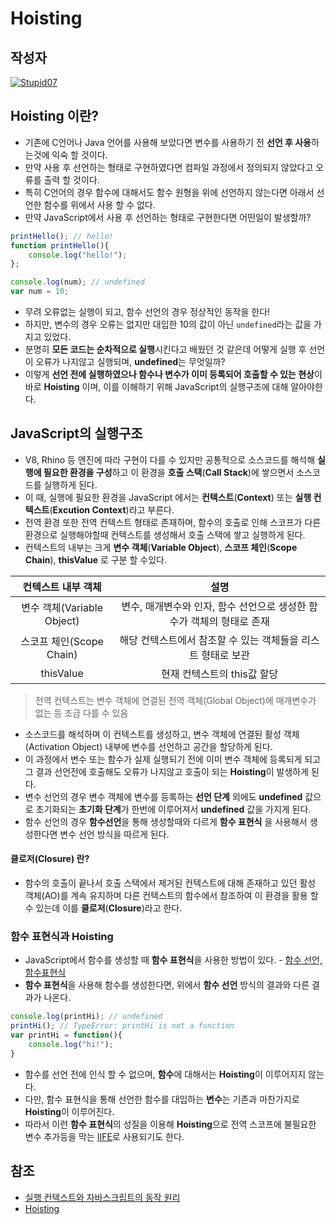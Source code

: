 # **Hoisting**

## 작성자
[![Stupid07](https://avatars1.githubusercontent.com/u/35564566?s=100&v=4)](https://github.com/Stupid07)

## Hoisting 이란?

- 기존에 C언어나 Java 언어를 사용해 보았다면 변수를 사용하기 전 **선언 후 사용**하는것에 익숙 할 것이다.
- 만약 사용 후 선언하는 형태로 구현하였다면 컴파일 과정에서 정의되지 않았다고 오류를 출력 할 것이다.
- 특히 C언어의 경우 함수에 대해서도 함수 원형을 위에 선언하지 않는다면 아래서 선언한 함수를 위에서 사용 할 수 없다.
- 만약 JavaScript에서 사용 후 선언하는 형태로 구현한다면 어떤일이 발생할까?

```javascript
printHello(); // hello!
function printHello(){
	console.log("hello!");
};

console.log(num); // undefined
var num = 10;

```

- 무려 오류없는 실행이 되고, 함수 선언의 경우 정상적인 동작을 한다!
- 하지만, 변수의 경우 오류는 없지만 대입한 10의 값이 아닌 `undefined`라는 값을 가지고 있었다.
- 분명히 **모든 코드는 순차적으로 실행**시킨다고 배웠던 것 같은데 어떻게 실행 후 선언이 오류가 나지않고 실행되며, **undefined**는 무엇일까?
- 이렇게 **선언 전에 실행하였으나 함수나 변수가 이미 등록되어 호출할 수 있는 현상**이 바로 **Hoisting** 이며, 이를 이해하기 위해 JavaScript의 실행구조에 대해 알아야한다.



## JavaScript의 실행구조

- V8, Rhino 등 엔진에 따라 구현이 다를 수 있지만 공통적으로 소스코드를 해석해 **실행에 필요한 환경을 구성**하고 이 환경을 **호출 스택**(**Call Stack**)에 쌓으면서 소스코드를 실행하게 된다.
-  이 때, 실행에 필요한 환경을 JavaScript 에서는 **컨텍스트**(**Context**)  또는 **실행 컨텍스트**(**Excution Context**)라고 부른다.
- 전역 환경 또한 전역 컨텍스트 형태로 존재하며, 함수의 호출로 인해 스코프가 다른 환경으로 실행해야할때 컨텍스트를 생성해서 호출 스택에 쌓고 실행하게 된다.
- 컨텍스트의 내부는 크게 **변수 객체**(**Variable Object**), **스코프 체인**(**Scope Chain**), **thisValue** 로 구분 할 수있다.

|     컨텍스트 내부 객체     |                             설명                             |
| :------------------------: | :----------------------------------------------------------: |
| 변수 객체(Variable Object) | 변수, 매개변수와 인자, 함수 선언으로 생성한 함수가 객체의 형태로 존재 |
|  스코프 체인(Scope Chain)  | 해당 컨텍스트에서 참조할 수 있는 객체들을 리스트 형태로 보관 |
|         thisValue          |                 현재 컨텍스트의 this값 할당                  |

> 전역 컨텍스트는 변수 객체에 연결된 전역 객체(Global Object)에 매개변수가 없는 등 조금 다를 수 있음

- 소스코드를 해석하며 이 컨텍스트를 생성하고, 변수 객체에 연결된 활성 객체(Activation Object) 내부에 변수를 선언하고 공간을 할당하게 된다.
- 이 과정에서 변수 또는 함수가 실제 실행되기 전에 이미 변수 객체에 등록되게 되고 그 결과 선언전에 호출해도 오류가 나지않고 호출이 되는 **Hoisting**이 발생하게 된다.
- 변수 선언의 경우 변수 객체에 변수를 등록하는 **선언 단계** 외에도 **undefined** 값으로 초기화되는 **초기화 단계**가 한번에 이루어져서 **undefined** 값을 가지게 된다.
- 함수 선언의 경우 **함수선언**을 통해 생성할때와 다르게 **함수 표현식** 을 사용해서 생성한다면 변수 선언 방식을 따르게 된다. 



#### 클로저(Closure) 란?

- 함수의 호출이 끝나서 호출 스택에서 제거된 컨텍스트에 대해 존재하고 있던 활성 객체(AO)를 계속 유지하며 다른 컨텍스트의 함수에서 참조하여 이 환경을 활용 할 수 있는데 이를 **클로저**(**Closure**)라고 한다.



### 함수 표현식과 Hoisting

- JavaScript에서 함수를 생성할 때 **함수 표현식**을 사용한 방법이 있다. - [함수 선언, 함수표현식](https://github.com/jobhope/TechnicalNote/blob/master/javascript/CreateFunction.md)
- **함수 표현식**을 사용해 함수를 생성한다면, 위에서 **함수 선언** 방식의 결과와 다른 결과가 나온다. 

```javascript
console.log(printHi); // undefined
printHi(); // TypeError: printHi is not a function
var printHi = function(){
    console.log("hi!");
}
```

- 함수를 선언 전에 인식 할 수 없으며, **함수**에 대해서는 **Hoisting**이  이루어지지 않는다.
- 다만, 함수 표현식을 통해 선언한 함수를 대입하는 **변수**는 기존과 마찬가지로 **Hoisting**이 이루어진다. 
- 따라서 이런 **함수 표현식**의 성질을 이용해 **Hoisting**으로 전역 스코프에 불필요한 변수 추가등을 막는 [IIFE](https://developer.mozilla.org/ko/docs/Glossary/IIFE)로 사용되기도 한다.



## 참조

- [실행 컨텍스트와 자바스크립트의 동작 원리](https://poiemaweb.com/js-execution-context)
- [Hoisting](https://developer.mozilla.org/ko/docs/Glossary/Hoisting)
